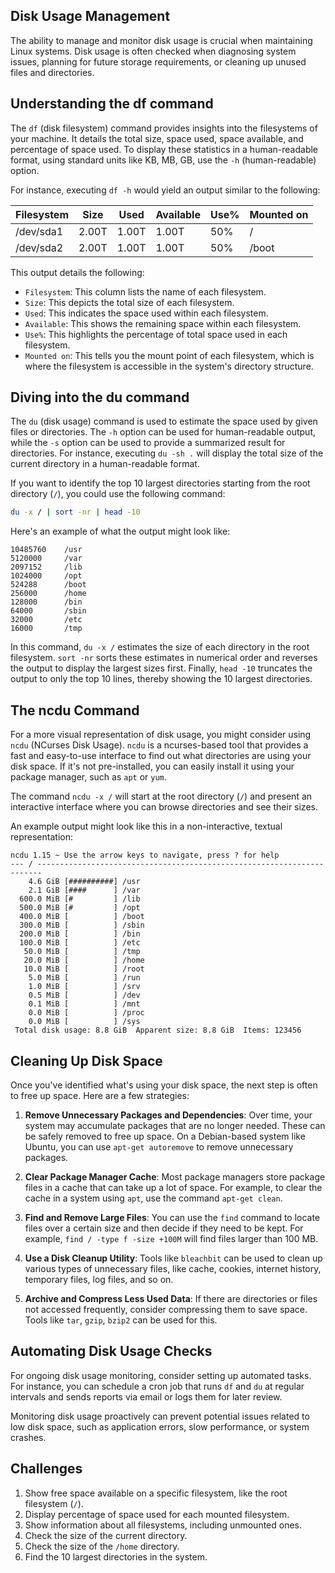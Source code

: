 ## Disk Usage Management

The ability to manage and monitor disk usage is crucial when maintaining Linux systems. Disk usage is often checked when diagnosing system issues, planning for future storage requirements, or cleaning up unused files and directories.

## Understanding the df command

The `df` (disk filesystem) command provides insights into the filesystems of your machine. It details the total size, space used, space available, and percentage of space used. To display these statistics in a human-readable format, using standard units like KB, MB, GB, use the `-h` (human-readable) option.

For instance, executing `df -h` would yield an output similar to the following:

| Filesystem | Size | Used | Available | Use% | Mounted on |
| --- | --- | --- | --- | --- | --- |
| /dev/sda1 | 2.00T | 1.00T | 1.00T | 50% | / |
| /dev/sda2 | 2.00T | 1.00T | 1.00T | 50% | /boot |

This output details the following:

* `Filesystem`: This column lists the name of each filesystem.
* `Size`: This depicts the total size of each filesystem.
* `Used`: This indicates the space used within each filesystem.
* `Available`: This shows the remaining space within each filesystem.
* `Use%`: This highlights the percentage of total space used in each filesystem.
* `Mounted on`: This tells you the mount point of each filesystem, which is where the filesystem is accessible in the system's directory structure.

## Diving into the du command

The `du` (disk usage) command is used to estimate the space used by given files or directories. The `-h` option can be used for human-readable output, while the `-s` option can be used to provide a summarized result for directories. For instance, executing `du -sh .` will display the total size of the current directory in a human-readable format.

If you want to identify the top 10 largest directories starting from the root directory (`/`), you could use the following command:

```bash
du -x / | sort -nr | head -10
```

Here's an example of what the output might look like:

```
10485760    /usr
5120000     /var
2097152     /lib
1024000     /opt
524288      /boot
256000      /home
128000      /bin
64000       /sbin
32000       /etc
16000       /tmp
```

In this command, `du -x /` estimates the size of each directory in the root filesystem. `sort -nr` sorts these estimates in numerical order and reverses the output to display the largest sizes first. Finally, `head -10` truncates the output to only the top 10 lines, thereby showing the 10 largest directories.

## The ncdu Command

For a more visual representation of disk usage, you might consider using `ncdu` (NCurses Disk Usage). `ncdu` is a ncurses-based tool that provides a fast and easy-to-use interface to find out what directories are using your disk space. If it's not pre-installed, you can easily install it using your package manager, such as `apt` or `yum`. 

The command `ncdu -x /` will start at the root directory (`/`) and present an interactive interface where you can browse directories and see their sizes.

An example output might look like this in a non-interactive, textual representation:

```
ncdu 1.15 ~ Use the arrow keys to navigate, press ? for help
--- / -----------------------------------------------------------------------
    4.6 GiB [##########] /usr
    2.1 GiB [####      ] /var
  600.0 MiB [#         ] /lib
  500.0 MiB [#         ] /opt
  400.0 MiB [          ] /boot
  300.0 MiB [          ] /sbin
  200.0 MiB [          ] /bin
  100.0 MiB [          ] /etc
   50.0 MiB [          ] /tmp
   20.0 MiB [          ] /home
   10.0 MiB [          ] /root
    5.0 MiB [          ] /run
    1.0 MiB [          ] /srv
    0.5 MiB [          ] /dev
    0.1 MiB [          ] /mnt
    0.0 MiB [          ] /proc
    0.0 MiB [          ] /sys
 Total disk usage: 8.8 GiB  Apparent size: 8.8 GiB  Items: 123456
```

## Cleaning Up Disk Space

Once you've identified what's using your disk space, the next step is often to free up space. Here are a few strategies:

1. **Remove Unnecessary Packages and Dependencies**: Over time, your system may accumulate packages that are no longer needed. These can be safely removed to free up space. On a Debian-based system like Ubuntu, you can use `apt-get autoremove` to remove unnecessary packages.

2. **Clear Package Manager Cache**: Most package managers store package files in a cache that can take up a lot of space. For example, to clear the cache in a system using `apt`, use the command `apt-get clean`.

3. **Find and Remove Large Files**: You can use the `find` command to locate files over a certain size and then decide if they need to be kept. For example, `find / -type f -size +100M` will find files larger than 100 MB.

4. **Use a Disk Cleanup Utility**: Tools like `bleachbit` can be used to clean up various types of unnecessary files, like cache, cookies, internet history, temporary files, log files, and so on.

5. **Archive and Compress Less Used Data**: If there are directories or files not accessed frequently, consider compressing them to save space. Tools like `tar`, `gzip`, `bzip2` can be used for this.

## Automating Disk Usage Checks

For ongoing disk usage monitoring, consider setting up automated tasks. For instance, you can schedule a cron job that runs `df` and `du` at regular intervals and sends reports via email or logs them for later review.

Monitoring disk usage proactively can prevent potential issues related to low disk space, such as application errors, slow performance, or system crashes.

## Challenges

1. Show free space available on a specific filesystem, like the root filesystem (`/`).
2. Display percentage of space used for each mounted filesystem.
3. Show information about all filesystems, including unmounted ones.
4. Check the size of the current directory.
5. Check the size of the `/home` directory.
6. Find the 10 largest directories in the system.
